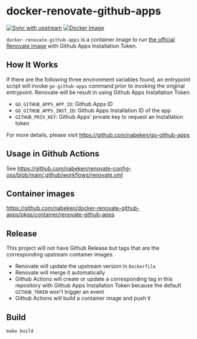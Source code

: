 # docker-renovate-github-apps
[![Sync with upstream](https://github.com/nabeken/docker-renovate-github-apps/actions/workflows/sync_with_upstream.yml/badge.svg)](https://github.com/nabeken/docker-renovate-github-apps/actions/workflows/sync_with_upstream.yml)
[![Docker Image](https://github.com/nabeken/docker-renovate-github-apps/actions/workflows/docker-image.yml/badge.svg)](https://github.com/nabeken/docker-renovate-github-apps/actions/workflows/docker-image.yml)

`docker-renovate-github-apps` is a container image to run [the official Renovate image](https://github.com/renovatebot/docker-renovate/tree/main) with Github Apps Installation Token.

## How It Works

If there are the following three environment variables found, an entrypoint script will invoke `go-github-apps` command prior to invoking the original entrypoint. Renovate will be result in using Github Apps Installation Token.

- `GO_GITHUB_APPS_APP_ID`: Github Apps ID
- `GO_GITHUB_APPS_INST_ID`: Github Apps Installation ID of the app
- `GITHUB_PRIV_KEY`: Github Apps' private key to request an Installation token

For more details, please visit https://github.com/nabeken/go-github-apps

## Usage in Github Actions

See https://github.com/nabeken/renovate-config-oss/blob/main/.github/workflows/renovate.yml

## Container images

https://github.com/nabeken/docker-renovate-github-apps/pkgs/container/renovate-github-apps

## Release

This project will not have Github Release but tags that are the corresponding upstream container images.

- Renovate will update the upstream version in `Dockerfile`
- Renovate will merge it automatically
- Github Actions will create or update a corresponding tag in this repository with Github Apps Installation Token because the default `GITHUB_TOKEN` won't trigger an event
- Github Actions will build a container image and push it

## Build

```
make build
```
